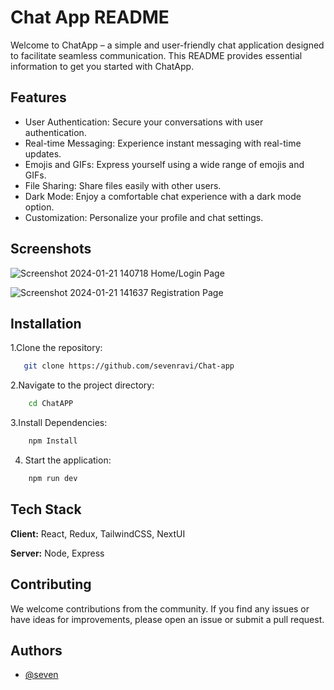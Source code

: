 # 
#  Chat App README

Welcome to ChatApp – a simple and user-friendly chat application designed to facilitate seamless communication. This README provides essential information to get you started with ChatApp.



## Features

- User Authentication: Secure your conversations with user authentication.
- Real-time Messaging: Experience instant messaging with real-time updates.
- Emojis and GIFs: Express yourself using a wide range of emojis and GIFs.
- File Sharing: Share files easily with other users.
- Dark Mode: Enjoy a comfortable chat experience with a dark mode option.
- Customization: Personalize your profile and chat settings.


## Screenshots

![Screenshot 2024-01-21 140718](https://github.com/sevenravi/Chat-app/assets/117193064/84e48fa2-d36d-4c3d-ade7-ec73d5b0c7e9)   Home/Login Page

![Screenshot 2024-01-21 141637](https://github.com/sevenravi/Chat-app/assets/117193064/7ab57ca8-bd31-470b-92b5-7fe9315113c8)  Registration Page


## Installation

1.Clone the repository:

```bash
   git clone https://github.com/sevenravi/Chat-app
```

2.Navigate to the project directory:

```bash
    cd ChatAPP
```
3.Install Dependencies:
```bash
    npm Install
```
4. Start the application:
```bash
    npm run dev
```


## Tech Stack

**Client:** React, Redux, TailwindCSS, NextUI

**Server:** Node, Express


## Contributing

We welcome contributions from the community. If you find any issues or have ideas for improvements, please open an issue or submit a pull request.


## Authors

- [@seven](https://github.com/sevenravi)

